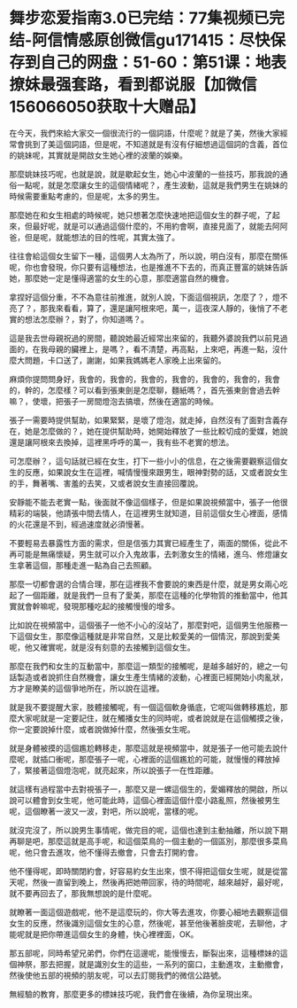 # 舞步恋爱指南3.0已完结：77集视频已完结-阿信情感原创微信gu171415：尽快保存到自己的网盘：51-60：第51课：地表撩妹最强套路，看到都说服【加微信156066050获取十大赠品】

在今天，我們來給大家交一個很流行的一個詞語，什麼呢？就是了美，然後大家經常會挑到了美這個詞語，但是呢，不知道就是有沒有仔細想過這個詞的含義，首位的姚妹呢，其實就是開啟女生她心裡的波蘭的娛樂。

那麼姚妹技巧呢，也就是說，就是歇起女生，她心中波蘭的一些技巧，那我說的通俗一點呢，就是怎麼讓女生的這個情緒呢？，產生波動，這就是我們男生在姚妹的時候需要重點考慮的，但是呢，太多的男生。

那麼她在和女生相處的時候呢，她只想著怎麼快速地把這個女生的群子呢，了起來，但最好呢，就是可以通過這個什麼的，不用約會啊，直接見面了，就能去阿阿爸，但是呢，就能想法的目的性呢，其實太強了。

往往會給這個女生留下一種，這個男人太為所了，所以說，明白沒有，那麼在關係呢，你也會發現，你只要有這種想法，也是推進不下去的，而真正豐富的姚妹告訴她，那麼她一定是懂得適當的女生的心意，那麼適當自然的機會。

拿捏好這個分重，不不為意往前推進，就別人說，下面這個視訊，怎麼了？，燈不亮了？，那我來看看，算了，還是讓阿根來吧，萬一，這夜深人靜的，後悄了不老實的想法怎麼辦？，對了，你知道嗎？。

這是我去世母親祝過的房間，聽說她最近經常出來留的，我聽外婆說我們以前見過面的，在我母親的臟裡上，是嗎？，看不清楚，再高點，上來吧，再進一點，沒什麼大問題，卡口送了，謝謝，如果我媽媽老人家晚上出來留的。

麻煩你提問問身好，我會的，我會的，我會的，我會的，我會的，我會的，我會的，幹的，怎麼樣？可以看到張東劍是怎麼聊，麵紙嗎？，首先張東劍會過去幹嘛？，使壞，把張子一房間燈泡去搞壞，然後在適當的時候。

張子一需要時提供幫助，如果緊緊，是壞了燈泡，就走掉，自然沒有了面對含義存在，她是怎麼做的？，她在提供幫助時，她開始釋放了一些比較切成的愛媒，她說還是讓阿根來去換掉，這裡黑呼呼的萬一，我有些不老實的想法。

可怎麼辦？，這句話就已經在女生，打下一些小小的信息，在之後需要觀察這個女生的反應，如果說女生在這裡，喊情慢慢來跟男生，眼神對勢的話，又或者說女生的手，舞著嘴、害羞的去笑，又或者說女生直接回覆說。

安靜能不能去老實一點，後面就不像這個樣子，但是如果說視頻當中，張子一他很精彩的端裝，他請張中間去情人，在這裡男生就知道，目前這個女生心裡面，感情的火花還是不到，經過速度就必須慢著。

不要輕易去暴露性方面的需求，但是信張力其實已經產生了，兩面的關係，從此不再可能是無痛懷疑，男生就可以介入鬼故事，去刺激女生的情緒，進乌、修燈讓女生拿著這個，那種走進一點為自己去照顧。

那麼一切都會選的合情合理，那在這裡我不會要說的東西是什麼，就是男女兩心吃起了一個距離，就是我們一旦有了愛美，那麼在這種的化學物質的推動當中，他其實就會幹嘛呢，發現那種吃起的接觸慢慢的增多。

比如說在視頻當中，這個張子一他不小心的沒站了，那麼對吧，這個男生他服務一下這個女生，那麼像這種就是非常自然，又是比較愛美的一個情況，那說到愛美呢，他又確實呢，就是沒有刻意的去接觸到這個女生。

那麼在我們和女生的互動當中，那麼這一類型的接觸呢，是越多越好的，總之一句話製造或者說抓住自然機會，讓女生產生情緒的波動，心裡面已經開始小肉亂狀，方才是瞭美的這個爭地所在，所以說在這裡。

就是我不要提醒大家，肢體接觸呢，有一個這個軟身循底，它呢叫做轉移尷尬，那麼大家呢就是一定要記住，就在觸播女生的同時呢，或者說就是在這個觸摸之後，你一定要說掉什麼，或者說做掉什麼，然後張女生呢。

就是身體被摸的這個尷尬轉移走，那麼這就是視頻當中，就是張子一他可能去說什麼呢，就插口衝呢，那麼張子一呢，心裡面的這個尷尬的可能，就慢慢的釋放掉了，緊接著這個燈泡呢，就亮起來，所以說張子一在性距離。

就這樣有過程當中去對視張子一，那麼又是一螺這個生的，愛媚釋放的開啟，所以說可以體會到女生呢，他可能此時，這個心裡面這個什麼小路亂照，然後被男生呢，這個瞭著一波又一波，對吧，所以說呢，當樣的呢。

就沒完沒了，所以說男生事情呢，做完目的呢，這個也達到主動抽離，所以說下期再聊是吧，那麼這就是高手呢，和這個菜鳥的一個主動的一個區別，那麼很多菜鳥呢，他只會去進攻，他不懂得去撤會，只會去打開約會。

他不懂得呢，即時關閉約會，好容易約女生出來，恨不得把這個女生呢，就是從當天呢，然後一直留到晚上，然後再把她帶回家，待的時間呢，越來越好，最好呢，就不要再回去了，那我無想說的是什麼呢。

就瞭著一面這個遊戲呢，他不是這麼玩的，你大等去進攻，你要心細地去觀察這個女生的反應，然後識別這個女生的心意，然後呢，甚至他後著臉皮呢，去聊他，才能呢就是把你帶進這個女生的身體，快心裡裡面，OK。

那五部呢，同時希望兄弟們，你們在這邊呢，能慢慢去，斷裂出來，這種標妹的這個神祭，那去把握，就是識別女生的這些，一系列的窗口，主動進攻，主動撤會，然後使他五部的視頻的朋友呢，可以去訂閱我們的微信公路號。

無經驗的教育，那麼更多的標妹技巧呢，我們會在後續，為你呈現出來。